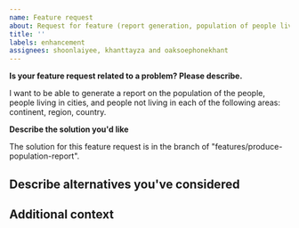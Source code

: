 ```yaml
---
name: Feature request
about: Request for feature (report generation, population of people living and not living in cities)
title: ''
labels: enhancement
assignees: shoonlaiyee, khanttayza and oaksoephonekhant 
---
```


**Is your feature request related to a problem? Please describe.**

I want to be able to generate a report on the population of the people, people living in cities, and people not living in each of the following areas: continent, region, country.

**Describe the solution you'd like**

The solution for this feature request is in the branch of "features/produce-population-report". 

**Describe alternatives you've considered**
--

**Additional context**
---
